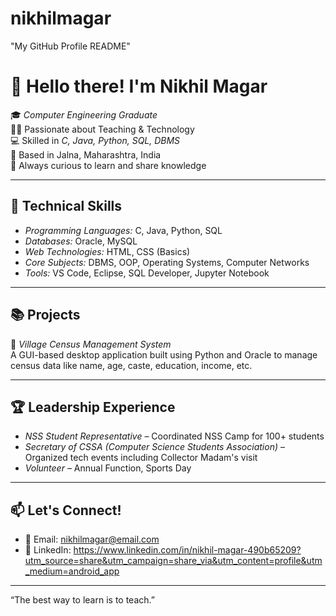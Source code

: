 # nikhilmagar
"My GitHub Profile README"
# 👋 Hello there! I'm Nikhil Magar

🎓 *Computer Engineering Graduate*  
👨‍🏫 Passionate about Teaching & Technology  
💻 Skilled in *C, Java, Python, SQL, DBMS*  
📍 Based in Jalna, Maharashtra, India  
🧠 Always curious to learn and share knowledge

---

## 🔧 Technical Skills
- *Programming Languages:* C, Java, Python, SQL  
- *Databases:* Oracle, MySQL  
- *Web Technologies:* HTML, CSS (Basics)  
- *Core Subjects:* DBMS, OOP, Operating Systems, Computer Networks  
- *Tools:* VS Code, Eclipse, SQL Developer, Jupyter Notebook

---

## 📚 Projects
🔸 *Village Census Management System*  
A GUI-based desktop application built using Python and Oracle to manage census data like name, age, caste, education, income, etc.

---

## 🏆 Leadership Experience
- *NSS Student Representative* – Coordinated NSS Camp for 100+ students  
- *Secretary of CSSA (Computer Science Students Association)* – Organized tech events including Collector Madam's visit  
- *Volunteer* – Annual Function, Sports Day

---

## 📫 Let's Connect!
- 📧 Email: nikhilmagar@email.com  
- 🔗 LinkedIn: https://www.linkedin.com/in/nikhil-magar-490b65209?utm_source=share&utm_campaign=share_via&utm_content=profile&utm_medium=android_app


---

“The best way to learn is to teach.”
